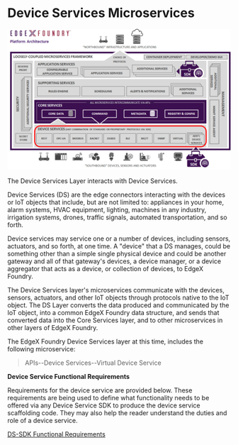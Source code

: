 # Device Services Microservices

![image](EdgeX_DeviceServices.png)

The Device Services Layer interacts with Device Services.

Device Services (DS) are the edge connectors interacting with the
devices or IoT objects that include, but are not limited to: appliances
in your home, alarm systems, HVAC equipment, lighting, machines in any
industry, irrigation systems, drones, traffic signals, automated
transportation, and so forth.

Device services may service one or a number of devices, including
sensors, actuators, and so forth, at one time. A "device" that a DS
manages, could be something other than a simple single physical device
and could be another gateway and all of that gateway's devices, a
device manager, or a device aggregator that acts as a device, or
collection of devices, to EdgeX Foundry.

The Device Services layer's microservices communicate with the devices,
sensors, actuators, and other IoT objects through protocols native to
the IoT object. The DS Layer converts the data produced and communicated
by the IoT object, into a common EdgeX Foundry data structure, and sends
that converted data into the Core Services layer, and to other
microservices in other layers of EdgeX Foundry.

The EdgeX Foundry Device Services layer at this time, includes the
following microservice:

> APIs\--Device Services\--Virtual Device Service

**Device Service Functional Requirements**

Requirements for the device service are provided below. These
requirements are being used to define what functionality needs to be
offered via any Device Service SDK to produce the device service
scaffolding code. They may also help the reader understand the duties
and role of a device service.

[DS-SDK
Functional Requirements](https://wiki.edgexfoundry.org/download/attachments/329488/edgex-device-service-requirements-v11.pdf)
